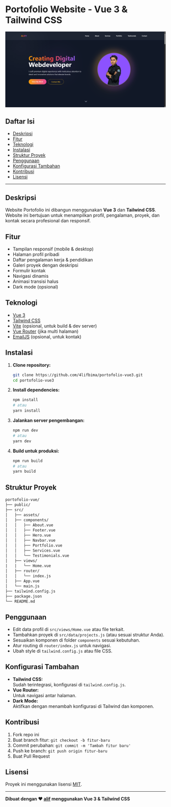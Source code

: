# Portofolio Website - Vue 3 & Tailwind CSS

<p align="center">
    <img src="/public/app.png" alt="Preview Portofolio Vue" width="600"/>
</p>

## Daftar Isi

- [Deskripsi](#deskripsi)
- [Fitur](#fitur)
- [Teknologi](#teknologi)
- [Instalasi](#instalasi)
- [Struktur Proyek](#struktur-proyek)
- [Penggunaan](#penggunaan)
- [Konfigurasi Tambahan](#konfigurasi-tambahan)
- [Kontribusi](#kontribusi)
- [Lisensi](#lisensi)

---

## Deskripsi

Website Portofolio ini dibangun menggunakan **Vue 3** dan **Tailwind CSS**. Website ini bertujuan untuk menampilkan profil, pengalaman, proyek, dan kontak secara profesional dan responsif.

## Fitur

- Tampilan responsif (mobile & desktop)
- Halaman profil pribadi
- Daftar pengalaman kerja & pendidikan
- Galeri proyek dengan deskripsi
- Formulir kontak
- Navigasi dinamis
- Animasi transisi halus
- Dark mode (opsional)

## Teknologi

- [Vue 3](https://vuejs.org/)
- [Tailwind CSS](https://tailwindcss.com/)
- [Vite](https://vitejs.dev/) (opsional, untuk build & dev server)
- [Vue Router](https://router.vuejs.org/) (jika multi halaman)
- [EmailJS](https://www.emailjs.com/) (opsional, untuk kontak)

## Instalasi

1. **Clone repository:**
    ```bash
    git clone https://github.com/4lifbima/portofolio-vue3.git
    cd portofolio-vue3
    ```

2. **Install dependencies:**
    ```bash
    npm install
    # atau
    yarn install
    ```

3. **Jalankan server pengembangan:**
    ```bash
    npm run dev
    # atau
    yarn dev
    ```

4. **Build untuk produksi:**
    ```bash
    npm run build
    # atau
    yarn build
    ```

## Struktur Proyek

```
portofolio-vue/
├── public/
├── src/
│   ├── assets/
│   ├── components/
│   │   ├── About.vue
│   │   ├── Footer.vue
│   │   ├── Hero.vue
│   │   ├── Navbar.vue
│   │   ├── Portfolio.vue
│   │   ├── Services.vue
│   │   └── Testimonials.vue
│   ├── views/
|   |   └── Home.vue
│   ├── router/
│   │   └── index.js
│   ├── App.vue
│   └── main.js
├── tailwind.config.js
├── package.json
└── README.md
```

## Penggunaan

- Edit data profil di `src/views/Home.vue` atau file terkait.
- Tambahkan proyek di `src/data/projects.js` (atau sesuai struktur Anda).
- Sesuaikan komponen di folder `components` sesuai kebutuhan.
- Atur routing di `router/index.js` untuk navigasi.
- Ubah style di `tailwind.config.js` atau file CSS.

## Konfigurasi Tambahan

- **Tailwind CSS:**  
  Sudah terintegrasi, konfigurasi di `tailwind.config.js`.
- **Vue Router:**  
  Untuk navigasi antar halaman.
- **Dark Mode:**  
  Aktifkan dengan menambah konfigurasi di Tailwind dan komponen.

## Kontribusi

1. Fork repo ini
2. Buat branch fitur: `git checkout -b fitur-baru`
3. Commit perubahan: `git commit -m 'Tambah fitur baru'`
4. Push ke branch: `git push origin fitur-baru`
5. Buat Pull Request

## Lisensi

Proyek ini menggunakan lisensi [MIT](LICENSE).

---

**Dibuat dengan ❤️ [alif](https://alifbima.vercel.app/) menggunakan Vue 3 & Tailwind CSS**